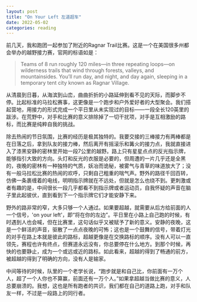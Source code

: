 ```yaml
---
layout: post
title: "On Your Left 左道超车"
date: 2022-05-02
categories: reading
---
```


前几天，我和跑团一起参加了附近的Ragnar Trail比赛。这是一个在美国很多州都会举办的越野接力赛，官网的标语如是：

> Teams of 8 run roughly 120 miles—in three repeating loops—on wilderness trails that wind through forests, valleys, and mountainsides. You’ll run day, and night, and day again, sleeping in a temporary tent city known as Ragnar Village.

从清晨到日暮，从海滨到山峦，曲曲折折的小路延伸到看不见的天际，而脚步不停。比起标准的马拉松赛事，这更像是一个跑步和户外爱好者的大型聚会。我们搭起营地，用接力的形式完成一个平日里从未实现过的目标——一段全长120英里的跋涉。在荒野中，对手和比赛的意义排除掉了一切干扰项，对手是互相激励的路标，而比赛是纯粹自我的挑战。

除去热闹的节日氛围，比赛的经历是极其独特的。我要交接的三棒接力有两棒都是在日落之后，拿到队友的接力棒，然后离开有摇滚乐和篝火的接力点，我就直接进入了漆黑安静的密林里开始一段7公里的越野。路上只有星星点点的反光指示牌，能够指引大致的方向。头灯和反光的衣服是必要的，但周遭的一片几乎还是全黑的，夜晚的密林有一种独特的气质，妖冶而诡秘，被雾气与青草的味道放大了；没有一般马拉松比赛的热闹的欢呼，只剩自己粗重的喘气声。野外的路径千回百转，仿佛一条裹缠着的电线，明明指示牌就在不远处，但就是怎么也绕不到。更刺激或者有趣的是，中间很长一段几乎都看不到指示牌或者运动员，自我怀疑的声音在脑子里此起彼伏，直到看到下一个指示牌它们才能安静下来。

野外的路非常的窄，大多只够一个人通过。如果要超越，就需要从后方给前面的人一个信号，'on your left'，即“将在你的左边”。平日里在小路上自己跑的时候，有时遇到人也会喊，但在比赛里，这句话似乎又被赋予了新的意义。安静的夜晚，这是一个鲜活的声音，驱散了一点点夜晚的可怖；这也是一个鼓舞的信号，带着灯光的对手在路上本就是彼此的路标，超越更像是在交换路标的顺序。没有人可以一直领先，赛程也许有终点，但赛道永远没有，你总要停在什么地方。到那个时候，再快的也要静止，成为一个或远或近的路标。如此看来，超越的得到了畅通的前方，被超越的得到了明确的方向，没有人是输家。

中间等待的时候，队里的一个老学长说，“跑步就是和自己比，你前面有一万个人，超了一个人你也不算赢，前面还有一万个人。”如果拿超越当做比赛的意义，人总要崩溃的。我想，这也是所有跑者的共识，我们都在自己的道路上跑，对手和队友一样，不过是一段路上的同行者。


